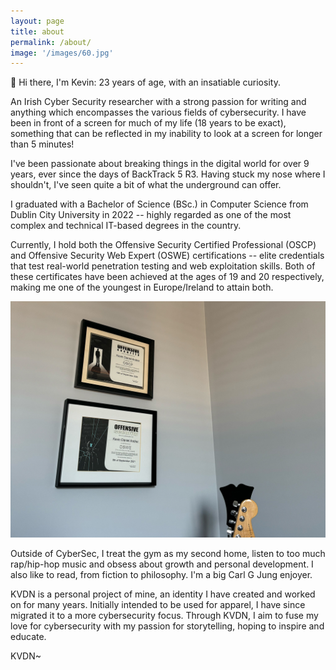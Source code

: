 ```yaml
---
layout: page
title: about
permalink: /about/
image: '/images/60.jpg'
---
```


👋 Hi there, I'm Kevin: 23 years of age, with an insatiable curiosity.

An Irish Cyber Security researcher with a strong passion for writing and anything which encompasses the various fields of cybersecurity. I have been in front of a screen for much of my life (18 years to be exact), something that can be reflected in my inability to look at a screen for longer than 5 minutes!

I've been passionate about breaking things in the digital world for over 9 years, ever since the days of BackTrack 5 R3. Having stuck my nose where I shouldn't, I've seen quite a bit of what the underground can offer.

I graduated with a Bachelor of Science (BSc.) in Computer Science from Dublin City University in 2022 -- highly regarded as one of the most complex and technical IT-based degrees in the country.

Currently, I hold both the Offensive Security Certified Professional (OSCP) and Offensive Security Web Expert (OSWE) certifications -- elite credentials that test real-world penetration testing and web exploitation skills. Both of these certificates have been achieved at the ages of 19 and 20 respectively, making me one of the youngest in Europe/Ireland to attain both.

![](/images/certs.jpg)

Outside of CyberSec, I treat the gym as my second home, listen to too much rap/hip-hop music and obsess about growth and personal development. I also like to read, from fiction to philosophy. I'm a big Carl G Jung enjoyer.

KVDN is a personal project of mine, an identity I have created and worked on for many years. Initially intended to be used for apparel, I have since migrated it to a more cybersecurity focus. Through KVDN, I aim to fuse my love for cybersecurity with my passion for storytelling, hoping to inspire and educate.

KVDN~